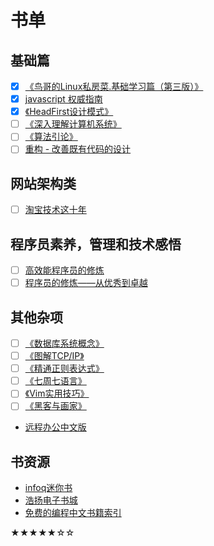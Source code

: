 书单
====
基础篇
------
- [x] [《鸟哥的Linux私房菜.基础学习篇（第三版）》](http://book.douban.com/subject/4889838/)
- [x] [javascript 权威指南]()
- [x] [《HeadFirst设计模式》](http://book.douban.com/subject/2243615/)
- [ ] [《深入理解计算机系统》](http://book.douban.com/subject/5333562/)
- [ ] [《算法引论》](http://book.douban.com/subject/4178907/)
- [ ] [重构 - 改善既有代码的设计](http://book.douban.com/subject/1229923/)

网站架构类
----------
- [ ] [淘宝技术这十年](http://read.douban.com/ebook/1281060/?dcs=subject-rec&dcm=douban&dct=4889838)

程序员素养，管理和技术感悟
--------------------------
- [ ] [高效能程序员的修炼](http://book.douban.com/subject/24868904/ "Jeff Atwood")
- [ ] [程序员的修炼——从优秀到卓越](http://book.douban.com/subject/25880845/ "Jeff Atwood")

其他杂项
--------
- [ ] [《数据库系统概念》](http://book.douban.com/subject/1929984/)
- [ ] [《图解TCP/IP》](http://book.douban.com/subject/24737674/)
- [ ] [《精通正则表达式》](http://book.douban.com/subject/2154713/)
- [ ] [《七周七语言》](http://book.douban.com/subject/10555435/)
- [ ] [《Vim实用技巧》](http://book.douban.com/subject/25869486/)
- [ ] [《黑客与画家》](https://read.douban.com/ebook/387525/)
- [远程办公中文版](http://jianshu.io/notebooks/41672/latest)

书资源
------
- [infoq迷你书](http://www.infoq.com/cn/minibooks?utm_source=infoq&utm_medium=breadcrumbs_feature&utm_campaign=breadcrumbs)
- [浩扬电子书城](/booklist.md 'chnxp.com.cn')
- [免费的编程中文书籍索引](https://github.com/justjavac/free-programming-books-zh_CN)

★★★★★☆☆
